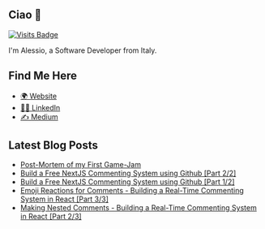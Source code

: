 ## Ciao 👋
[![Visits Badge](https://badges.pufler.dev/visits/PandaSekh/PandaSekh)](https://alessiofranceschi.me)

I'm Alessio, a Software Developer from Italy.

## Find Me Here 
- [🌍 Website](https://alessiofranceschi.dev/)
- [👨‍💻 LinkedIn](https://www.linkedin.com/in/alessio-franceschi/)
- [✍ Medium](https://pandasekh.medium.com/)

## Latest Blog Posts
<!-- BLOG-POST-LIST:START -->
- [Post-Mortem of my First Game-Jam](https://dev.to/pandasekh/a-post-mortem-of-my-first-game-jam-11)
- [Build a Free NextJS Commenting System using Github [Part 2/2]](https://dev.to/pandasekh/build-a-free-nextjs-commenting-system-using-github-part-2-2-39oo)
- [Build a Free NextJS Commenting System using Github [Part 1/2]](https://dev.to/pandasekh/build-a-free-nextjs-commenting-system-using-github-part-1-2-225e)
- [Emoji Reactions for Comments - Building a Real-Time Commenting System in React [Part 3/3]](https://dev.to/pandasekh/emoji-reactions-for-comments-building-a-real-time-commenting-system-in-react-part-3-3-4m6)
- [Making Nested Comments - Building a Real-Time Commenting System in React [Part 2/3]](https://dev.to/pandasekh/making-nested-comments-building-a-real-time-commenting-system-in-react-part-2-3-3044)
<!-- BLOG-POST-LIST:END -->

